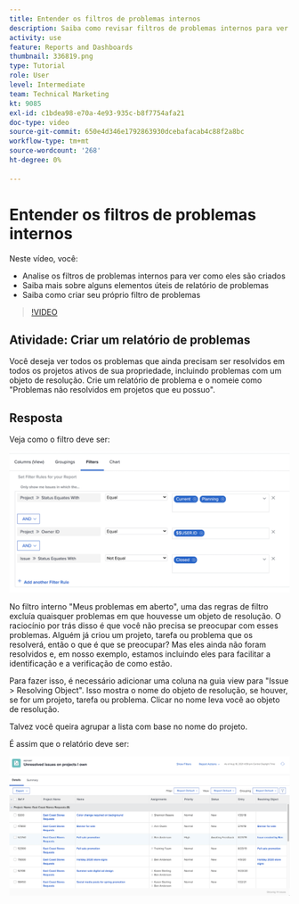 ```yaml
---
title: Entender os filtros de problemas internos
description: Saiba como revisar filtros de problemas internos para ver como eles são criados e criar seu próprio filtro de problemas no Workfront.
activity: use
feature: Reports and Dashboards
thumbnail: 336819.png
type: Tutorial
role: User
level: Intermediate
team: Technical Marketing
kt: 9085
exl-id: c1bdea98-e70a-4e93-935c-b8f7754afa21
doc-type: video
source-git-commit: 650e4d346e1792863930dcebafacab4c88f2a8bc
workflow-type: tm+mt
source-wordcount: '268'
ht-degree: 0%

---
```


# Entender os filtros de problemas internos

Neste vídeo, você:

* Analise os filtros de problemas internos para ver como eles são criados
* Saiba mais sobre alguns elementos úteis de relatório de problemas
* Saiba como criar seu próprio filtro de problemas

>[!VIDEO](https://video.tv.adobe.com/v/336819/?quality=12&learn=on)

## Atividade: Criar um relatório de problemas

Você deseja ver todos os problemas que ainda precisam ser resolvidos em todos os projetos ativos de sua propriedade, incluindo problemas com um objeto de resolução. Crie um relatório de problema e o nomeie como &quot;Problemas não resolvidos em projetos que eu possuo&quot;.

## Resposta

Veja como o filtro deve ser:

![Uma imagem da tela para criar um filtro de problema](assets/opening-built-in-issue-filters-1.png)

No filtro interno &quot;Meus problemas em aberto&quot;, uma das regras de filtro excluía quaisquer problemas em que houvesse um objeto de resolução. O raciocínio por trás disso é que você não precisa se preocupar com esses problemas. Alguém já criou um projeto, tarefa ou problema que os resolverá, então o que é que se preocupar? Mas eles ainda não foram resolvidos e, em nosso exemplo, estamos incluindo eles para facilitar a identificação e a verificação de como estão.

Para fazer isso, é necessário adicionar uma coluna na guia view para &quot;Issue > Resolving Object&quot;. Isso mostra o nome do objeto de resolução, se houver, se for um projeto, tarefa ou problema. Clicar no nome leva você ao objeto de resolução.

Talvez você queira agrupar a lista com base no nome do projeto.

É assim que o relatório deve ser:

![Uma imagem de um relatório de ocorrência](assets/opening-built-in-issue-filters-2.png)
